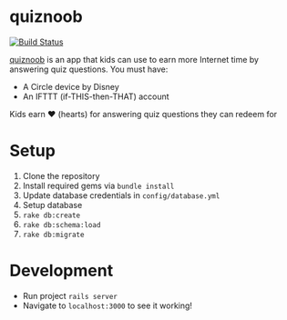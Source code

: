 # quiznoob

[![Build Status](https://travis-ci.org/johncallahan/quiznoob.svg?branch=master)](https://travis-ci.org/johncallahan/quiznoob)

[quiznoob](https://github.com/johncallahan/quiznoob-flutter) is an app that kids can use to earn more Internet time by answering quiz questions.  You must have:

* A Circle device by Disney
* An IFTTT (if-THIS-then-THAT) account

Kids earn :hearts: (hearts) for answering quiz questions they can redeem for 

# Setup

1. Clone the repository
2. Install required gems via `bundle install`
3. Update database credentials in `config/database.yml`
3. Setup database
  1. `rake db:create`
  2. `rake db:schema:load`
  3. `rake db:migrate`

# Development

* Run project `rails server`
* Navigate to `localhost:3000` to see it working!
